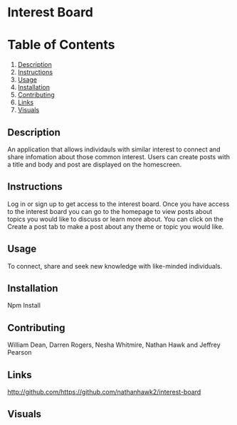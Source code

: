 # Interest Board
  

# Table of Contents
1. [Description](#description)
2. [Instructions](#instructions)
3. [Usage](#usage)
4. [Installation](#installation)
5. [Contributing](#contributing)
6. [Links](#links)
7. [Visuals](#visuals)

## Description

An application that allows individauls with similar interest to connect and share infomation about those common interest. Users can create posts with a title and body and post are displayed on the homescreen.

## Instructions
Log in or sign up to get access to the interest board. Once you have access to the interest board you can go to the homepage to view posts about topics you would like to discuss or learn more about. You can click on the Create a post tab to make a post about any theme or topic you would like. 

## Usage
To connect, share and seek new knowledge with like-minded individuals.

## Installation
Npm Install

## Contributing
 William Dean, Darren Rogers, Nesha Whitmire, Nathan Hawk and Jeffrey Pearson


## Links
 http://github.com/https://github.com/nathanhawk2/interest-board
 
 ## Visuals
![]()